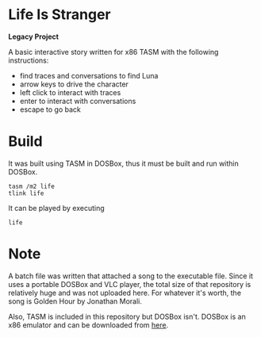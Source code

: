 # Life Is Stranger

**Legacy Project**

A basic interactive story written for x86 TASM with the following instructions:
- find traces and conversations to find Luna
- arrow keys to drive the character
- left click to interact with traces
- enter to interact with conversations
- escape to go back

# Build
It was built using TASM in DOSBox, thus it must be built and run within DOSBox.
```
tasm /m2 life
tlink life
```

It can be played by executing
```
life
```

# Note
A batch file was written that attached a song to the executable file.
Since it uses a portable DOSBox and VLC player, the total size of that repository is relatively huge and was not uploaded here.
For whatever it's worth, the song is Golden Hour by Jonathan Morali.

Also, TASM is included in this repository but DOSBox isn't.
DOSBox is an x86 emulator and can be downloaded from [here](https://www.dosbox.com/download.php?main=1).